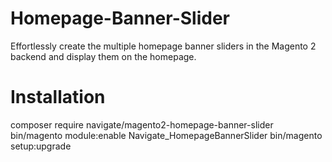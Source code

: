 # Homepage-Banner-Slider
Effortlessly create the multiple homepage banner sliders in the Magento 2 backend and display them on the homepage.

# Installation
composer require navigate/magento2-homepage-banner-slider
bin/magento module:enable Navigate_HomepageBannerSlider
bin/magento setup:upgrade
